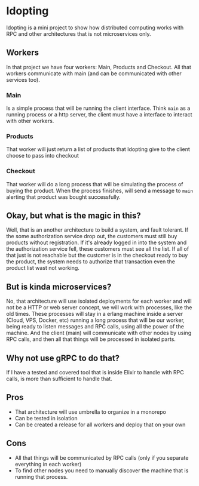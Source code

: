 # Idopting

Idopting is a mini project to show how distributed computing works with RPC and other architectures that is not microservices only.

## Workers

In that project we have four workers: Main, Products and Checkout. All that workers communicate with main (and can be communicated with other services too).

### Main
Is a simple process that will be running the client interface. Think `main` as a running process or a http server, the client must have a interface to interact with other workers.

### Products
That worker will just return a list of products that Idopting give to the client choose to pass into checkout

### Checkout
That worker will do a long process that will be simulating the process of buying the product. When the process finishes, will send a message to `main` alerting that product was bought successfully.


## Okay, but what is the magic in this?

Well, that is an another architecture to build a system, and fault tolerant. If the some authorization service drop out, the customers must still buy products without registration. If it's already logged in into the system and the authorization service fell, these customers must see all the list. If all of that just is not reachable but the customer is in the checkout ready to buy the product, the system needs to authorize that transaction even the product list wast not working.

## But is kinda microservices?

No, that architecture will use isolated deployments for each worker and will not be a HTTP or web server concept, we will work with processes, like the old times. These processes will stay in a erlang machine inside a server (Cloud, VPS, Docker, etc) running a long process that will be our worker, being ready to listen messages and RPC calls, using all the power of the machine. And the client (main) will communicate with other nodes by using RPC calls, and then all that things will be processed in isolated parts.

## Why not use gRPC to do that?
If I have a tested and covered tool that is inside Elixir to handle with RPC calls, is more than sufficient to handle that.

## Pros
- That architecture will use umbrella to organize in a monorepo
- Can be tested in isolation
- Can be created a release for all workers and deploy that on your own

## Cons
- All that things will be communicated by RPC calls (only if you separate everything in each worker)
- To find other nodes you need to manually discover the machine that is running that process.
